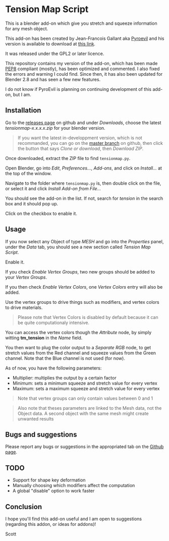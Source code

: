 # Tension Map Script

This is a blender add-on which give you stretch and squeeze information for any mesh object.

This add-on has been created by Jean-Francois Gallant aka [Pyroevil](https://pyroevil.com/) and his version is available to download at [this link](https://pyroevil.com/tensionmap-download/).

It was released under the GPL2 or later licence.

This repository contains my version of the add-on, which has been made [PEP8](https://www.python.org/dev/peps/pep-0008/) compliant (mostly), has been optimized and commented. I also fixed the errors and warning I could find.
Since then, it has also been updated for Blender 2.8 and has seen a few new features.

I do not know if PyroEvil is planning on continuing development of this add-on, but I am.


## Installation

Go to the [releases page](https://github.com/ScottishCyclops/tensionmap/releases) on github and under *Downloads*, choose the latest *tensionmap-x.x.x.x.zip* for your blender version.

> If you want the latest in-developpment version, which is not recommanded, you can go on the [master branch](https://github.com/ScottishCyclops/tensionmap/tree/master) on github, then click the button that says *Clone or download*, then *Download ZIP*.

Once downloaded, extract the ZIP file to find `tensionmap.py`.

Open Blender, go into *Edit*, *Preferences...*, *Add-ons*, and click on *Install...* at the top of the window.

Navigate to the folder where `tensionmap.py` is, then double click on the file, or select it and click *Install Add-on from File...*

You should see the add-on in the list. If not, search for *tension* in the search box and it should pop up.

Click on the checkbox to enable it.


## Usage

If you now select any Object of type *MESH* and go into the *Properties* panel, under the *Data* tab, you should see a new section called *Tension Map Script*.

Enable it.

If you check *Enable Vertex Groups*, two new groups should be added to your *Vertex Groups*.

If you then check *Enable Vertex Colors*, one *Vertex Colors* entry will also be added.


Use the vertex groups to drive things such as modifiers, and vertex colors to drive materials.
> Please note that Vertex Colors is disabled by default because it can be quite computationaly intensive.


You can access the vertex colors though the *Attribute* node, by simply witting **tm_tension** in the *Name* field.

You then want to plug the color output to a *Separate RGB* node, to get stretch values from the Red channel and squeeze values from the Green channel. Note that the Blue channel is not used (for now).

As of now, you have the following parameters:
- Multiplier: multiplies the output by a certain factor
- Minimum: sets a minimum squeeze and stretch value for every vertex
- Maximum: sets a maximum squeeze and stretch value for every vertex

> Note that vertex groups can only contain values between 0 and 1

> Also note that theses parameters are linked to the Mesh data, not the Object data. A second object with the same mesh might create unwanted results


## Bugs and suggestions

Please report any bugs or suggestions in the appropriated tab on the [Github page](https://github.com/ScottishCyclops/tensionmap/issues).


## TODO

- Support for shape key deformation
- Manually choosing which modifiers affect the computation
- A global "disable" option to work faster


## Conclusion

I hope you'll find this add-on useful and I am open to suggestions (regarding this addon, or ideas for addons)!

Scott
